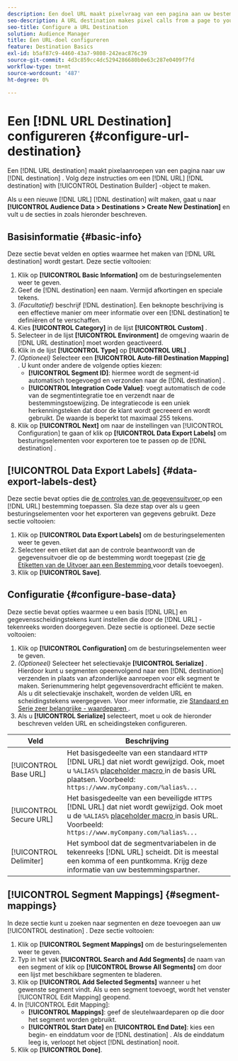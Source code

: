 ```yaml
---
description: Een doel URL maakt pixelvraag van een pagina aan uw bestemming. Volg deze instructies om een bestemming tot stand te brengen URL met de Bouwer van de Bestemming.
seo-description: A URL destination makes pixel calls from a page to your destination. Follow these instructions to create a URL destination with Destination Builder.
seo-title: Configure a URL Destination
solution: Audience Manager
title: Een URL-doel configureren
feature: Destination Basics
exl-id: b5af87c9-4460-43a7-9808-242eac876c39
source-git-commit: 4d3c859cc4dc5294286680b0e63c287e0409f7fd
workflow-type: tm+mt
source-wordcount: '487'
ht-degree: 0%

---
```


# Een [!DNL URL Destination] configureren {#configure-url-destination}

Een [!DNL URL destination] maakt pixelaanroepen van een pagina naar uw [!DNL destination] . Volg deze instructies om een [!DNL URL] [!DNL destination] with [!UICONTROL Destination Builder] -object te maken.

<!-- create-url-destination.xml -->

Als u een nieuwe [!DNL URL] [!DNL destination] wilt maken, gaat u naar **[!UICONTROL Audience Data > Destinations > Create New Destination]** en vult u de secties in zoals hieronder beschreven.

## Basisinformatie {#basic-info}

Deze sectie bevat velden en opties waarmee het maken van [!DNL URL destination] wordt gestart. Deze sectie voltooien:

1. Klik op **[!UICONTROL Basic Information]** om de besturingselementen weer te geven.
2. Geef de [!DNL destination] een naam. Vermijd afkortingen en speciale tekens.
3. *(Facultatief)* beschrijf [!DNL destination]. Een beknopte beschrijving is een effectieve manier om meer informatie over een [!DNL destination] te definiëren of te verschaffen.
4. Kies **[!UICONTROL Category]** in de lijst **[!UICONTROL Custom]** .
5. Selecteer in de lijst **[!UICONTROL Environment]** de omgeving waarin de [!DNL URL destination] moet worden geactiveerd.
6. Klik in de lijst **[!UICONTROL Type]** op **[!UICONTROL URL]** .
7. *(Optioneel)* Selecteer een **[!UICONTROL Auto-fill Destination Mapping]** . U kunt onder andere de volgende opties kiezen:
   * **[!UICONTROL Segment ID]**: hiermee wordt de segment-id automatisch toegevoegd en verzonden naar de [!DNL destination] .
   * **[!UICONTROL Integration Code Value]**: voegt automatisch de code van de segmentintegratie toe en verzendt naar de bestemmingstoewijzing. De integratiecode is een uniek herkenningsteken dat door de klant wordt gecreeerd en wordt gebruikt. De waarde is beperkt tot maximaal 255 tekens.
8. Klik op **[!UICONTROL Next]** om naar de instellingen van [!UICONTROL Configuration] te gaan of klik op **[!UICONTROL Data Export Labels]** om besturingselementen voor exporteren toe te passen op de [!DNL destination] .

## [!UICONTROL Data Export Labels] {#data-export-labels-dest}

Deze sectie bevat opties die [ de controles van de gegevensuitvoer ](../../features/data-export-controls.md) op een [!DNL URL] bestemming toepassen. Sla deze stap over als u geen besturingselementen voor het exporteren van gegevens gebruikt. Deze sectie voltooien:

1. Klik op **[!UICONTROL Data Export Labels]** om de besturingselementen weer te geven.
2. Selecteer een etiket dat aan de controle beantwoordt van de gegevensuitvoer die op de bestemming wordt toegepast (zie [ de Etiketten van de Uitvoer aan een Bestemming ](/help/using/features/destinations/add-data-export-labels.md) voor details toevoegen).
3. Klik op **[!UICONTROL Save]**.

## Configuratie {#configure-base-data}

Deze sectie bevat opties waarmee u een basis [!DNL URL] en gegevensscheidingstekens kunt instellen die door de [!DNL URL] -tekenreeks worden doorgegeven. Deze sectie is optioneel. Deze sectie voltooien:

1. Klik op **[!UICONTROL Configuration]** om de besturingselementen weer te geven.
1. *(Optioneel)* Selecteer het selectievakje **[!UICONTROL Serialize]** .
Hierdoor kunt u segmenten opeenvolgend naar een [!DNL destination] verzenden in plaats van afzonderlijke aanroepen voor elk segment te maken. Serienummering helpt gegevensoverdracht efficiënt te maken. Als u dit selectievakje inschakelt, worden de velden URL en scheidingstekens weergegeven. Voor meer informatie, zie [ Standaard en Serie zeer belangrijke - waardeparen ](../../features/destinations/key-value-pairs.md).
1. Als u **[!UICONTROL Serialize]** selecteert, moet u ook de hieronder beschreven velden URL en scheidingsteken configureren.

| Veld | Beschrijving |
|--- |--- |
| [!UICONTROL Base URL] | Het basisgedeelte van een standaard `HTTP` [!DNL URL] dat niet wordt gewijzigd. Ook, moet u `%ALIAS%` [ placeholder macro ](../../features/destinations/destination-macros.md#destination-macros-defined) in de basis URL plaatsen. Voorbeeld: `https://www.myCompany.com/%alias%...` |
| [!UICONTROL Secure URL] | Het basisgedeelte van een beveiligde `HTTPS` [!DNL URL] dat niet wordt gewijzigd. Ook moet u de `%ALIAS%`   [ placeholder macro ](../../features/destinations/destination-macros.md#destination-macros-defined) in basis URL. Voorbeeld: `https://www.myCompany.com/%alias%...` |
| [!UICONTROL Delimiter] | Het symbool dat de segmentvariabelen in de tekenreeks [!DNL URL] scheidt. Dit is meestal een komma of een puntkomma. Krijg deze informatie van uw bestemmingspartner. |

## [!UICONTROL Segment Mappings] {#segment-mappings}

In deze sectie kunt u zoeken naar segmenten en deze toevoegen aan uw [!UICONTROL destination] . Deze sectie voltooien:

1. Klik op **[!UICONTROL Segment Mappings]** om de besturingselementen weer te geven.
1. Typ in het vak **[!UICONTROL Search and Add Segments]** de naam van een segment of klik op **[!UICONTROL Browse All Segments]** om door een lijst met beschikbare segmenten te bladeren.
1. Klik op **[!UICONTROL Add Selected Segments]** wanneer u het gewenste segment vindt. Als u een segment toevoegt, wordt het venster [!UICONTROL Edit Mapping] geopend.
1. In [!UICONTROL Edit Mapping]:
   * **[!UICONTROL Mappings]**: geef de sleutelwaardeparen op die door het segment worden gebruikt.
   * **[!UICONTROL Start Date]** en **[!UICONTROL End Date]**: kies een begin- en einddatum voor de [!DNL destination] . Als de einddatum leeg is, verloopt het object [!DNL destination] nooit.
1. Klik op **[!UICONTROL Done]**.
